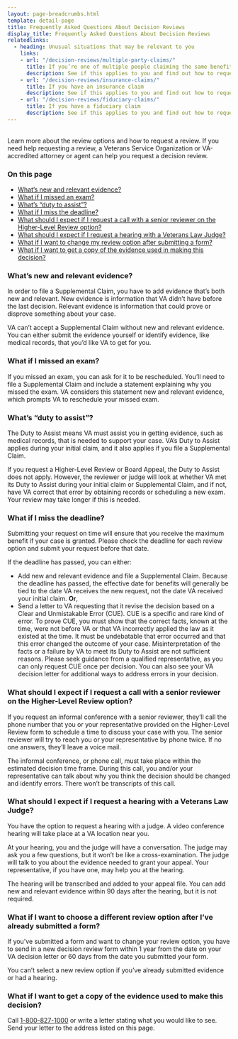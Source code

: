 ```yaml
---
layout: page-breadcrumbs.html
template: detail-page
title: Frequently Asked Questions About Decision Reviews
display_title: Frequently Asked Questions About Decision Reviews
relatedlinks:
  - heading: Unusual situations that may be relevant to you
    links:
    - url: "/decision-reviews/multiple-party-claims/"
      title: If you’re one of multiple people claiming the same benefit
      description: See if this applies to you and find out how to request a review.
    - url: "/decision-reviews/insurance-claims/"
      title: If you have an insurance claim
      description: See if this applies to you and find out how to request a review.
    - url: "/decision-reviews/fiduciary-claims/"
      title: If you have a fiduciary claim
      description: See if this applies to you and find out how to request a review.              
---
```

<br>
<div itemprop="description" class="va-introtext">
Learn more about the review options and how to request a review. If you need help requesting a review, a Veterans Service Organization or VA-accredited attorney or agent can help you request a decision review. 
</div>

### On this page
- [What’s new and relevant evidence?](#relevant-evidence)
- [What if I missed an exam?](#missed-exam)
- [What’s “duty to assist”?](#duty-assist)
- [What if I miss the deadline?](#miss-deadline)
- [What should I expect if I request a call with a senior reviewer on the Higher-Level Review option?](#higher-level-review)
- [What should I expect if I request a hearing with a Veterans Law Judge?](#request-hearing)
- [What if I want to change my review option after submitting a form?](#change-review)
- [What if I want to get a copy of the evidence used in making this decision?](#copy-of-evidence)

<section class="usa-grid usa-grid-full">
  <div class="va-h-ruled--stars"></div>
</section>

<div id="relevant-evidence">

### What’s new and relevant evidence?

In order to file a Supplemental Claim, you have to add evidence that’s both new and relevant. New evidence is information that VA didn’t have before the last decision. Relevant evidence is information that could prove or disprove something about your case. 

VA can’t accept a Supplemental Claim without new and relevant evidence. You can either submit the evidence yourself or identify evidence, like medical records, that you’d like VA to get for you.
</div>
<div id="missed-exam">

### What if I missed an exam?

If you missed an exam, you can ask for it to be rescheduled. You’ll need to file a Supplemental Claim and include a statement explaining why you missed the exam. VA considers this statement new and relevant evidence, which prompts VA to reschedule your missed exam.
</div>
<div id="duty-assist">

### What’s “duty to assist”?

The Duty to Assist means VA must assist you in getting evidence, such as medical records, that is needed to support your case. VA’s Duty to Assist applies during your initial claim, and it also applies if you file a Supplemental Claim.

If you request a Higher-Level Review or Board Appeal, the Duty to Assist does not apply. However, the reviewer or judge will look at whether VA met its Duty to Assist during your initial claim or Supplemental Claim, and if not, have VA correct that error by obtaining records or scheduling a new exam. Your review may take longer if this is needed.
</div>
<div id="miss-deadline">

### What if I miss the deadline?

Submitting your request on time will ensure that you receive the maximum benefit if your case is granted. Please check the deadline for each review option and submit your request before that date. 

If the deadline has passed, you can either: 
- Add new and relevant evidence and file a Supplemental Claim. Because the deadline has passed, the effective date for benefits will generally be tied to the date VA receives the new request, not the date VA received your initial claim. __Or__,
- Send a letter to VA requesting that it revise the decision based on a Clear and Unmistakable Error (CUE). CUE is a specific and rare kind of error. To prove CUE, you must show that the correct facts, known at the time, were not before VA or that VA incorrectly applied the law as it existed at the time. It must be undebatable that error occurred and that this error changed the outcome of your case. Misinterpretation of the facts or a failure by VA to meet its Duty to Assist are not sufficient reasons. Please seek guidance from a qualified representative, as you can only request CUE once per decision.  You can also see your VA decision letter for additional ways to address errors in your decision.
</div>
<div id="higher-level-review">

### What should I expect if I request a call with a senior reviewer on the Higher-Level Review option?  

If you request an informal conference with a senior reviewer, they’ll call the phone number that you or your representative provided on the Higher-Level Review form to schedule a time to discuss your case with you. The senior reviewer will try to reach you or your representative by phone twice. If no one answers, they’ll leave a voice mail. 

The informal conference, or phone call, must take place within the estimated decision time frame. During this call, you and/or your representative can talk about why you think the decision should be changed and identify errors. There won’t be transcripts of this call.
</div>
<div id="request-hearing">

### What should I expect if I request a hearing with a Veterans Law Judge?  

You have the option to request a hearing with a judge. A video conference hearing will take place at a VA location near you. 

At your hearing, you and the judge will have a conversation. The judge may ask you a few questions, but it won’t be like a cross-examination. The judge will talk to you about the evidence needed to grant your appeal. Your representative, if you have one, may help you at the hearing.

The hearing will be transcribed and added to your appeal file. You can add new and relevant evidence within 90 days after the hearing, but it is not required.
</div>

<div id="change-review">

### What if I want to choose a different review option after I’ve already submitted a form?

If you’ve submitted a form and want to change your review option, you have to send in a new decision review form within 1 year from the date on your VA decision letter or 60 days from the date you submitted your form. 

You can’t select a new review option if you’ve already submitted evidence or had a hearing.
</div>
<div id="copy-of-evidence">

### What if I want to get a copy of the evidence used to make this decision?

Call <a href="tel:+1phonenumber">1-800-827-1000</a> or write a letter stating what you would like to see. Send your letter to the address listed on this page.
</div>
